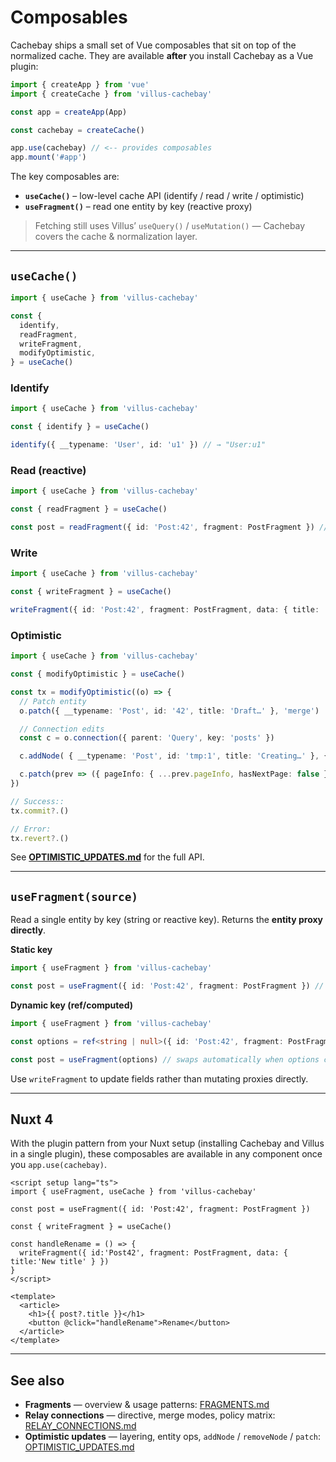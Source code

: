 # Composables

Cachebay ships a small set of Vue composables that sit on top of the normalized cache. They are available **after** you install Cachebay as a Vue plugin:

```ts
import { createApp } from 'vue'
import { createCache } from 'villus-cachebay'

const app = createApp(App)

const cachebay = createCache()

app.use(cachebay) // <-- provides composables
app.mount('#app')
```

The key composables are:

- **`useCache()`** – low-level cache API (identify / read / write / optimistic)
- **`useFragment()`** – read one entity by key (reactive proxy)

> Fetching still uses Villus’ `useQuery()` / `useMutation()` — Cachebay covers the cache & normalization layer.

---

## `useCache()`

```ts
import { useCache } from 'villus-cachebay'

const {
  identify,
  readFragment,
  writeFragment,
  modifyOptimistic,
} = useCache()
```

### Identify

```ts
import { useCache } from 'villus-cachebay'

const { identify } = useCache()

identify({ __typename: 'User', id: 'u1' }) // → "User:u1"
```

### Read (reactive)

```ts
import { useCache } from 'villus-cachebay'

const { readFragment } = useCache()

const post = readFragment({ id: 'Post:42', fragment: PostFragment }) // Vue proxy that stays in sync
```

### Write

```ts
import { useCache } from 'villus-cachebay'

const { writeFragment } = useCache()

writeFragment({ id: 'Post:42', fragment: PostFragment, data: { title: 'Updated' } })
```

### Optimistic

```ts
import { useCache } from 'villus-cachebay'

const { modifyOptimistic } = useCache()

const tx = modifyOptimistic((o) => {
  // Patch entity
  o.patch({ __typename: 'Post', id: '42', title: 'Draft…' }, 'merge')

  // Connection edits
  const c = o.connection({ parent: 'Query', key: 'posts' })

  c.addNode( { __typename: 'Post', id: 'tmp:1', title: 'Creating…' }, { position: 'start' })

  c.patch(prev => ({ pageInfo: { ...prev.pageInfo, hasNextPage: false } }))
})

// Success::
tx.commit?.()

// Error:
tx.revert?.()
```

See **[OPTIMISTIC_UPDATES.md](./OPTIMISTIC_UPDATES.md)** for the full API.

---

## `useFragment(source)`

Read a single entity by key (string or reactive key). Returns the **entity proxy directly**.

**Static key**

```ts
import { useFragment } from 'villus-cachebay'

const post = useFragment({ id: 'Post:42', fragment: PostFragment }) // proxy; post.title stays in sync
```

**Dynamic key (ref/computed)**

```ts
import { useFragment } from 'villus-cachebay'

const options = ref<string | null>({ id: 'Post:42', fragment: PostFragment })

const post = useFragment(options) // swaps automatically when options change
```

Use `writeFragment` to update fields rather than mutating proxies directly.

---

## Nuxt 4

With the plugin pattern from your Nuxt setup (installing Cachebay and Villus in a single plugin), these composables are available in any component once you `app.use(cachebay)`.

```vue
<script setup lang="ts">
import { useFragment, useCache } from 'villus-cachebay'

const post = useFragment({ id: 'Post:42', fragment: PostFragment })

const { writeFragment } = useCache()

const handleRename = () => {
  writeFragment({ id:'Post42', fragment: PostFragment, data: { title:'New title' } })
}
</script>

<template>
  <article>
    <h1>{{ post?.title }}</h1>
    <button @click="handleRename">Rename</button>
  </article>
</template>
```

---

## See also

- **Fragments** — overview & usage patterns: [FRAGMENTS.md](./FRAGMENTS.md)
- **Relay connections** — directive, merge modes, policy matrix: [RELAY_CONNECTIONS.md](./RELAY_CONNECTIONS.md)
- **Optimistic updates** — layering, entity ops, `addNode` / `removeNode` / `patch`: [OPTIMISTIC_UPDATES.md](./OPTIMISTIC_UPDATES.md)

